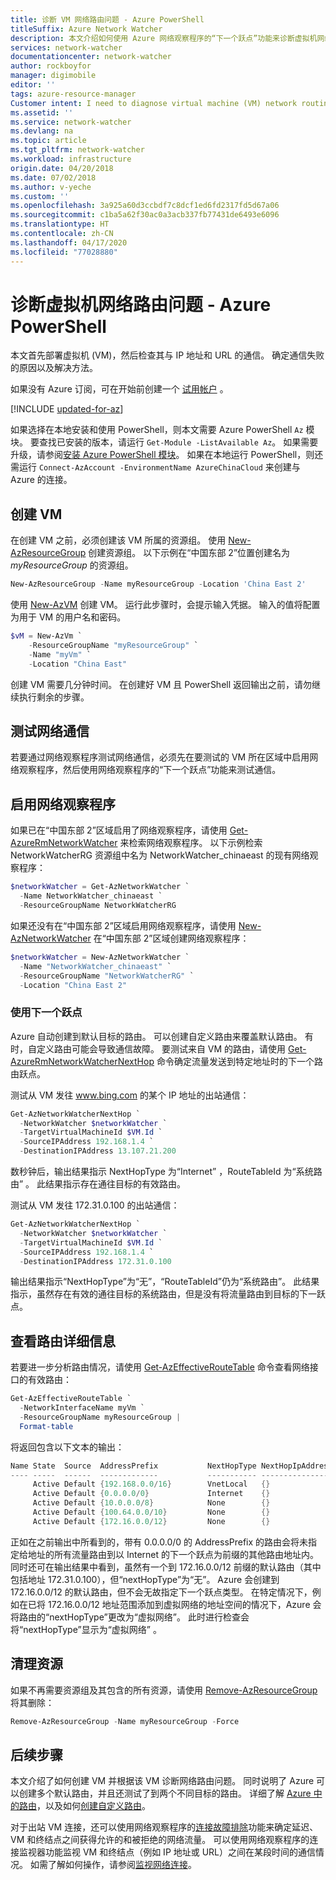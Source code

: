 ```yaml
---
title: 诊断 VM 网络路由问题 - Azure PowerShell
titleSuffix: Azure Network Watcher
description: 本文介绍如何使用 Azure 网络观察程序的“下一个跃点”功能来诊断虚拟机网络路由问题。
services: network-watcher
documentationcenter: network-watcher
author: rockboyfor
manager: digimobile
editor: ''
tags: azure-resource-manager
Customer intent: I need to diagnose virtual machine (VM) network routing problem that prevents communication to different destinations.
ms.assetid: ''
ms.service: network-watcher
ms.devlang: na
ms.topic: article
ms.tgt_pltfrm: network-watcher
ms.workload: infrastructure
origin.date: 04/20/2018
ms.date: 07/02/2018
ms.author: v-yeche
ms.custom: ''
ms.openlocfilehash: 3a925a60d3ccbdf7c8dcf1ed6fd2317fd5d67a06
ms.sourcegitcommit: c1ba5a62f30ac0a3acb337fb77431de6493e6096
ms.translationtype: HT
ms.contentlocale: zh-CN
ms.lasthandoff: 04/17/2020
ms.locfileid: "77028880"
---
```

# <a name="diagnose-a-virtual-machine-network-routing-problem---azure-powershell"></a>诊断虚拟机网络路由问题 - Azure PowerShell

本文首先部署虚拟机 (VM)，然后检查其与 IP 地址和 URL 的通信。 确定通信失败的原因以及解决方法。

如果没有 Azure 订阅，可在开始前创建一个 [试用帐户](https://www.azure.cn/pricing/1rmb-trial) 。

[!INCLUDE [updated-for-az](../../includes/updated-for-az.md)]


如果选择在本地安装和使用 PowerShell，则本文需要 Azure PowerShell `Az` 模块。 要查找已安装的版本，请运行 `Get-Module -ListAvailable Az`。 如果需要升级，请参阅[安装 Azure PowerShell 模块](https://docs.microsoft.com/powershell/azure/install-Az-ps)。 如果在本地运行 PowerShell，则还需运行 `Connect-AzAccount -EnvironmentName AzureChinaCloud` 来创建与 Azure 的连接。



## <a name="create-a-vm"></a>创建 VM

在创建 VM 之前，必须创建该 VM 所属的资源组。 使用 [New-AzResourceGroup](https://docs.microsoft.com/powershell/module/az.Resources/New-azResourceGroup) 创建资源组。 以下示例在“中国东部 2”位置创建名为 *myResourceGroup* 的资源组。 

```PowerShell
New-AzResourceGroup -Name myResourceGroup -Location 'China East 2'
```

使用 [New-AzVM](https://docs.microsoft.com/powershell/module/az.compute/new-azvm) 创建 VM。 运行此步骤时，会提示输入凭据。 输入的值将配置为用于 VM 的用户名和密码。

```PowerShell
$vM = New-AzVm `
    -ResourceGroupName "myResourceGroup" `
    -Name "myVm" `
    -Location "China East"
```

创建 VM 需要几分钟时间。 在创建好 VM 且 PowerShell 返回输出之前，请勿继续执行剩余的步骤。

## <a name="test-network-communication"></a>测试网络通信

若要通过网络观察程序测试网络通信，必须先在要测试的 VM 所在区域中启用网络观察程序，然后使用网络观察程序的“下一个跃点”功能来测试通信。

## <a name="enable-network-watcher"></a>启用网络观察程序

如果已在“中国东部 2”区域启用了网络观察程序，请使用 [Get-AzureRmNetworkWatcher](https://docs.microsoft.com/powershell/module/azurerm.network/get-azurermnetworkwatcher) 来检索网络观察程序。 以下示例检索 NetworkWatcherRG 资源组中名为 NetworkWatcher_chinaeast 的现有网络观察程序：

```powershell
$networkWatcher = Get-AzNetworkWatcher `
  -Name NetworkWatcher_chinaeast `
  -ResourceGroupName NetworkWatcherRG
```

如果还没有在“中国东部 2”区域启用网络观察程序，请使用 [New-AzNetworkWatcher](https://docs.microsoft.com/powershell/module/azurerm.network/new-azurermnetworkwatcher) 在“中国东部 2”区域创建网络观察程序：

```powershell
$networkWatcher = New-AzNetworkWatcher `
  -Name "NetworkWatcher_chinaeast" `
  -ResourceGroupName "NetworkWatcherRG" `
  -Location "China East 2"
```

### <a name="use-next-hop"></a>使用下一个跃点

Azure 自动创建到默认目标的路由。 可以创建自定义路由来覆盖默认路由。 有时，自定义路由可能会导致通信故障。 要测试来自 VM 的路由，请使用 [Get-AzureRmNetworkWatcherNextHop](https://docs.microsoft.com/powershell/module/azurerm.network/get-azurermnetworkwatchernexthop) 命令确定流量发送到特定地址时的下一个路由跃点。

测试从 VM 发往 www.bing.com 的某个 IP 地址的出站通信：

```PowerShell
Get-AzNetworkWatcherNextHop `
  -NetworkWatcher $networkWatcher `
  -TargetVirtualMachineId $VM.Id `
  -SourceIPAddress 192.168.1.4 `
  -DestinationIPAddress 13.107.21.200
```

数秒钟后，输出结果指示 NextHopType 为“Internet”  ，RouteTableId 为“系统路由”    。 此结果指示存在通往目标的有效路由。

测试从 VM 发往 172.31.0.100 的出站通信：

```PowerShell
Get-AzNetworkWatcherNextHop `
  -NetworkWatcher $networkWatcher `
  -TargetVirtualMachineId $VM.Id `
  -SourceIPAddress 192.168.1.4 `
  -DestinationIPAddress 172.31.0.100
```

输出结果指示“NextHopType”为“无”，“RouteTableId”仍为“系统路由”。     此结果指示，虽然存在有效的通往目标的系统路由，但是没有将流量路由到目标的下一跃点。

## <a name="view-details-of-a-route"></a>查看路由详细信息

若要进一步分析路由情况，请使用 [Get-AzEffectiveRouteTable](https://docs.microsoft.com/powershell/module/az.network/get-azeffectiveroutetable) 命令查看网络接口的有效路由：

```PowerShell
Get-AzEffectiveRouteTable `
  -NetworkInterfaceName myVm `
  -ResourceGroupName myResourceGroup |
  Format-table
```

将返回包含以下文本的输出：

```powershell
Name State  Source  AddressPrefix           NextHopType NextHopIpAddress
---- -----  ------  -------------           ----------- ----------------
     Active Default {192.168.0.0/16}        VnetLocal   {}              
     Active Default {0.0.0.0/0}             Internet    {}              
     Active Default {10.0.0.0/8}            None        {}              
     Active Default {100.64.0.0/10}         None        {}              
     Active Default {172.16.0.0/12}         None        {}              
```

正如在之前输出中所看到的，带有 0.0.0.0/0 的 AddressPrefix 的路由会将未指定给地址的所有流量路由到以 Internet 的下一个跃点为前缀的其他路由地址内。 同时还可在输出结果中看到，虽然有一个到 172.16.0.0/12 前缀的默认路由（其中包括地址 172.31.0.100），但“nextHopType”为“无”。   Azure 会创建到 172.16.0.0/12 的默认路由，但不会无故指定下一个跃点类型。 在特定情况下，例如在已将 172.16.0.0/12 地址范围添加到虚拟网络的地址空间的情况下，Azure 会将路由的“nextHopType”更改为“虚拟网络”。   此时进行检查会将“nextHopType”显示为“虚拟网络”   。

## <a name="clean-up-resources"></a>清理资源

如果不再需要资源组及其包含的所有资源，请使用 [Remove-AzResourceGroup](https://docs.microsoft.com/powershell/module/az.resources/remove-azresourcegroup) 将其删除：

```PowerShell
Remove-AzResourceGroup -Name myResourceGroup -Force
```

## <a name="next-steps"></a>后续步骤

本文介绍了如何创建 VM 并根据该 VM 诊断网络路由问题。 同时说明了 Azure 可以创建多个默认路由，并且还测试了到两个不同目标的路由。 详细了解 [Azure 中的路由](../virtual-network/virtual-networks-udr-overview.md?toc=%2fnetwork-watcher%2ftoc.json)，以及如何[创建自定义路由](../virtual-network/manage-route-table.md?toc=%2fnetwork-watcher%2ftoc.json#create-a-route)。

对于出站 VM 连接，还可以使用网络观察程序的[连接故障排除](network-watcher-connectivity-powershell.md)功能来确定延迟、VM 和终结点之间获得允许的和被拒绝的网络流量。 可以使用网络观察程序的连接监视器功能监视 VM 和终结点（例如 IP 地址或 URL）之间在某段时间的通信情况。 如需了解如何操作，请参阅[监视网络连接](connection-monitor.md)。
<!-- Update_Description: new articles on network watcher diagnose vm network routing problem powershell -->
<!--ms.date: 07/02/2018-->